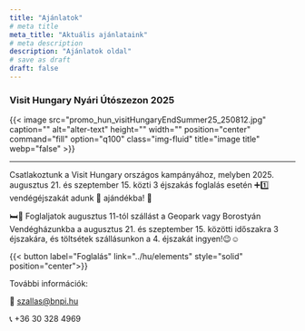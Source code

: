 ```yaml
---
title: "Ajánlatok"
# meta title
meta_title: "Aktuális ajánlataink"
# meta description
description: "Ajánlatok oldal"
# save as draft
draft: false
---
```


### Visit Hungary Nyári Útószezon 2025

{{< image src="promo_hun_visitHungaryEndSummer25_250812.jpg" caption="" alt="alter-text" height="" width="" position="center" command="fill" option="q100" class="img-fluid" title="image title"  webp="false" >}}

<hr>

Csatlakoztunk a Visit Hungary országos kampányához, melyben 2025. augusztus 21. és szeptember 15. közti  3  éjszakás foglalás esetén ➕1️⃣ vendégéjszakát adunk 🎁 ajándékba! 🥳

🛏🏡 Foglaljatok augusztus 11-tól szállást a Geopark vagy Borostyán Vendégházunkba a augusztus 21. és szeptember 15. közötti időszakra 3 éjszakára, és töltsétek szállásunkon a 4. éjszakát ingyen!😉☺️

{{< button label="Foglalás" link="../hu/elements" style="solid" position="center">}}


További információk:

📧 szallas@bnpi.hu

📞 +36 30 328 4969
